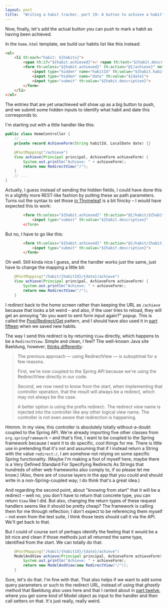 ```yaml
---
layout: post
title:  "Writing a habit tracker, part 19: A button to achieve a habit"
---
```

Now, finally, let's add the actual button you can push to mark a habit as having been achieved.

In the `home.html` template, we build our habits list like this instead:

```html
<ul>
    <li th:each="habit: ${habits}">
        <span th:if="${habit.achieved}">✅ <span th:text="${habit.description}">Take a walk</span></span>
        <form th:unless="${habit.achieved}" th:action="@{/achieve}" method="post">
            <input type="hidden" name="habitId" th:value="${habit.habitId}">
            <input type="hidden" name="date" th:value="${date}">
            <input type="submit" th:value="${habit.description}">
        </form>
    </li>
</ul>
```

The entries that are yet unachieved will show up as a big button to push, and we submit some hidden inputs to identify what habit and date this corresponds to. 

I'm starting out with a little handler like this:

```java
public class HomeController {
    // ...
    private record AchieveForm(String habitId, LocalDate date) {}

    @PostMapping("/achieve")
    View achieve(Principal principal, AchieveForm achieveForm) {
        System.out.println("Achieve: " + achieveForm);
        return new RedirectView("/");
    }
    // ...
}
```

Actually, I guess instead of sending the hidden fields, I could have done this in a slightly more REST-like fashion by putting these as path parameters. Turns out the syntax to set those [in Thymeleaf](https://www.thymeleaf.org/doc/tutorials/3.0/usingthymeleaf.html#link-urls) is a bit finicky – I would have expected this to work: 

```html
        <form th:unless="${habit.achieved}" th:action="@{/habit/${habit.habitId}/${date}/achieve">
            <input type="submit" th:value="${habit.description}"
        </form>
```

But no, I have to go like this:

```html
        <form th:unless="${habit.achieved}" th:action="@{/habit/{habitId}/{date}/achieve(habitId=${habit.habitId},date=${date})}" method="post">
            <input type="submit" th:value="${habit.description}">
        </form>
```

Oh well. Still kinda nice I guess, and the handler works just the same, just have to change the mapping a little bit:

```java
    @PostMapping("/habit/{habitId}/{date}/achieve")
    View achieve(Principal principal, AchieveForm achieveForm) {
        System.out.println("Achieve: " + achieveForm);
        return new RedirectView("/");
    }
```

I redirect back to the home screen rather than keeping the URL as `/achieve` because that looks a bit weird – and also, if the user tries to reload, they will get an annoying "do you want to sent form input again?" popup. This is called the [Post/Redirect/Get](https://en.wikipedia.org/wiki/Post/Redirect/Get) pattern, and I should have also used it in [part fifteen](/2023/01/15/habit-tracker-add-new-habit.html) when we saved new habits. 

The way I send this redirect is by returning `View` directly, which happens to be a `RedirectView`. Simple and clean, I feel? The well-known Java site Baeldung, however, [thinks differently](https://www.baeldung.com/spring-redirect-and-forward):

> The previous approach — using RedirectView — is suboptimal for a few reasons.
> 
> First, we're now coupled to the Spring API because we're using the RedirectView directly in our code.
> 
> Second, we now need to know from the start, when implementing that controller operation, that the result will always be a redirect, which may not always be the case.
> 
> A better option is using the prefix redirect:. The redirect view name is injected into the controller like any other logical view name. The controller is not even aware that redirection is happening.

Hmmm. In my view, this controller is absolutely totally without-a-doubt coupled to the Spring API. We're already importing five other classes from `org.springframework` – and that's fine, I want to be coupled to the Spring framework because I want it to do specific, cool things for me.  There is little use in pretending that it's not and assuming that if I instead return a String with the value `redirect:/`, I am somehow not relying on some specific Spring functionality. (Maybe I'm making a fool of myself here, maybe there is a Very Defined Standard For Specifying Redirects As Strings that hundreds of other web frameworks also comply to, if so please let me know.) (Also, there are of course layers in the app that you could and should write in a non-Spring-coupled way; I do think that's a great idea.)

And regarding the second point, about "knowing from start" that it will be a redirect – well no, you don't have to return that concrete type, you can return `View` like I did. But also, changing the return types of these request handlers seems like it should be pretty cheap? The framework is calling them for me through reflection; I don't expect to be referencing them myself – not even from the test suite, I think those tests should call it via the API. We'll get back to that. 

But I could of course sort of perhaps identify the feeling that it would be a bit nice and clean if those methods just all returned the same type, identified from the start. We can totally do that:

```java
    @PostMapping("/habit/{habitId}/{date}/achieve")
    ModelAndView achieve(Principal principal, AchieveForm achieveForm) {
        System.out.println("Achieve: " + achieveForm);
        return new ModelAndView(new RedirectView("/"));
    }
```

Sure, let's do that. I'm fine with that. That also helps if we want to add some query parameters or such to the redirect URL, instead of using that _ghastly_ method that Baeldung also uses here and that I ranted about in [part twelve](/2023/01/12/habit-tracker-making-habits-page-work.html), where you get some kind of Model object as input to the handler and then call setters on that. It's just really, really weird.   